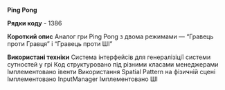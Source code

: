 **Ping Pong**

**Рядки коду** - 1386

**Короткий опис**
Аналог гри Ping Pong з двома режимами — “Гравець проти Гравця” і “Гравець проти ШІ”

**Використані техніки**
Система інтерфейсів для генералізіції системи сутностей у грі
Код структуровано під різними класами менеджерами
Імплементовано івенти
Використання Spatial Pattern на фізичній сцені
Імплементовано InputManager
Імплементовано ШІ
